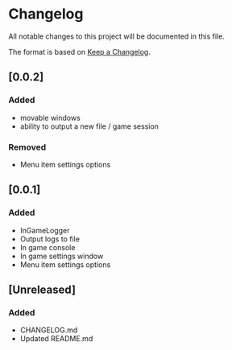 # Changelog

All notable changes to this project will be documented in this file.

The format is based on [Keep a Changelog](https://keepachangelog.com/en/1.0.0/).

## [0.0.2]
### Added
- movable windows
- ability to output a new file / game session

### Removed
- Menu item settings options

## [0.0.1]
### Added
- InGameLogger
- Output logs to file
- In game console
- In game settings window
- Menu item settings options

## [Unreleased]
### Added
- CHANGELOG.md
- Updated README.md
